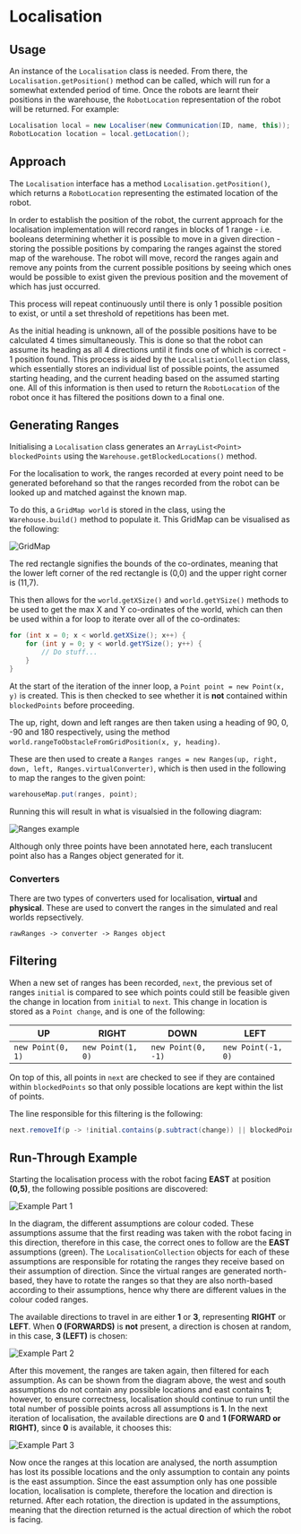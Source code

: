 # Localisation

## Usage

An instance of the `Localisation` class is needed. From there, the `Localisation.getPosition()` method can be called, which will run for a somewhat extended period of time. Once the robots are learnt their positions in the warehouse, the `RobotLocation` representation of the robot will be returned. For example:

```java
Localisation local = new Localiser(new Communication(ID, name, this));
RobotLocation location = local.getLocation();
```

## Approach

The `Localisation` interface has a method `Localisation.getPosition()`, which returns a `RobotLocation` representing the estimated location of the robot.

In order to establish the position of the robot, the current approach for the localisation implementation will record ranges in blocks of 1 range - i.e. booleans determining whether it is possible to move in a given direction - storing the possible positions by comparing the ranges against the stored map of the warehouse. The robot will move, record the ranges again and remove any points from the current possible positions by seeing which ones would be possible to exist given the previous position and the movement of which has just occurred.

This process will repeat continuously until there is only 1 possible position to exist, or until a set threshold of repetitions has been met.

As the initial heading is unknown, all of the possible positions have to be calculated 4 times simultaneously. This is done so that the robot can assume its heading as all 4 directions until it finds one of which is correct - 1 position found. This process is aided by the `LocalisationCollection` class, which essentially stores an individual list of possible points, the assumed starting heading, and the current heading based on the assumed starting one. All of this information is then used to return the `RobotLocation` of the robot once it has filtered the positions down to a final one.

## Generating Ranges

Initialising a `Localisation` class generates an `ArrayList<Point> blockedPoints` using the `Warehouse.getBlockedLocations()` method.

For the localisation to work, the ranges recorded at every point need to be generated beforehand so that the ranges recorded from the robot can be looked up and matched against the known map.

To do this, a `GridMap world` is stored in the class, using the `Warehouse.build()` method to populate it. This GridMap can be visualised as the following:

![GridMap](GridMap.png)

The red rectangle signifies the bounds of the co-ordinates, meaning that the lower left corner of the red rectangle is (0,0) and the upper right corner is (11,7).

This then allows for the `world.getXSize()` and `world.getYSize()` methods to be used to get the max X and Y co-ordinates of the world, which can then be used within a for loop to iterate over all of the co-ordinates:

```java
for (int x = 0; x < world.getXSize(); x++) {
	for (int y = 0; y < world.getYSize(); y++) {
		// Do stuff...
	}
}
```

At the start of the iteration of the inner loop, a `Point point = new Point(x, y)` is created. This is then checked to see whether it is **not** contained within `blockedPoints` before proceeding.

The up, right, down and left ranges are then taken using a heading of 90, 0, -90 and 180 respectively, using the method `world.rangeToObstacleFromGridPosition(x, y, heading)`.

These are then used to create a `Ranges ranges = new Ranges(up, right, down, left, Ranges.virtualConverter)`, which is then used in the following to map the ranges to the given point:

```java
warehouseMap.put(ranges, point);
```

Running this will result in what is visualsied in the following diagram:

![Ranges example](Ranges.png)

Although only three points have been annotated here, each translucent point also has a Ranges object generated for it.

### Converters

There are two types of converters used for localisation, **virtual** and **physical**. These are used to convert the ranges in the simulated and real worlds repsectively.

```
rawRanges -> converter -> Ranges object
```

## Filtering

When a new set of ranges has been recorded, `next`, the previous set of ranges `initial` is compared to see which points could still be feasible given the change in location from `initial` to `next`. This change in location is stored as a `Point change`, and is one of the following:

|UP|RIGHT|DOWN|LEFT|
|--|--|--|--|
|`new Point(0, 1)`|`new Point(1, 0)`|`new Point(0, -1)`|`new Point(-1, 0)`|

On top of this, all points in `next` are checked to see if they are contained within `blockedPoints` so that only possible locations are kept within the list of points.

The line responsible for this filtering is the following:

```java
next.removeIf(p -> !initial.contains(p.subtract(change)) || blockedPoints.contains(p));
```


## Run-Through Example

Starting the localisation process with the robot facing **EAST** at position **(0,5)**, the following possible positions are discovered:

![Example Part 1](ExamplePart1.png)

In the diagram, the different assumptions are colour coded. These assumptions assume that the first reading was taken with the robot facing in this direction, therefore in this case, the correct ones to follow are the **EAST** assumptions (green). The `LocalisationCollection` objects for each of these assumptions are responsible for rotating the ranges they receive based on their assumption of direction. Since the virtual ranges are generated north-based, they have to rotate the ranges so that they are also north-based according to their assumptions, hence why there are different values in the colour coded ranges.

The available directions to travel in are either **1** or **3**, representing **RIGHT** or **LEFT**. When **0 (FORWARDS)** is **not** present, a direction is chosen at random, in this case, **3 (LEFT)** is chosen:

![Example Part 2](ExamplePart2.png)

After this movement, the ranges are taken again, then filtered for each assumption. As can be shown from the diagram above, the west and south assumptions do not contain any possible locations and east contains **1**; however, to ensure correctness, localisation should continue to run until the total number of possible points across all assumptions is **1**. In the next iteration of localisation, the available directions are **0** and **1 (FORWARD or RIGHT)**, since **0** is available, it chooses this:

![Example Part 3](ExamplePart3.png)

Now once the ranges at this location are analysed, the north assumption has lost its possible locations and the only assumption to contain any points is the east assumption. Since the east assumption only has one possible location, localisation is complete, therefore the location and direction is returned. After each rotation, the direction is updated in the assumptions, meaning that the direction returned is the actual direction of which the robot is facing.